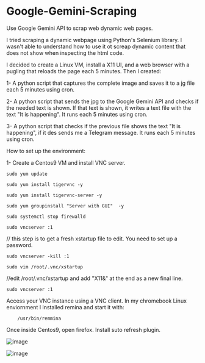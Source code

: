 # Google-Gemini-Scraping
Use Google Gemini API to scrap web dynamic web pages.

I tried scraping a dynamic webpage using Python's Selenium library. I wasn't able to understand how to use it ot screap dynamic content that does not show when inspecting the html code.

I decided to create a Linux VM, install a X11 UI, and a web browser with a pugling that reloads the page each 5 minutes.
Then I created:

1- A python script that captures the complete image and saves it to a jg file each 5 minutes using cron.

2- A python script that sends the jpg to the Google Gemini API and checks if the needed text is shown. If that text is shown, it writes a text file with the text "It is happening". It runs each 5 minutes using cron.

3- A python script that checks if the previous file shows the text "It is happening", if it des sends me a Telegram message. It runs each 5 minutes using cron.

How to set up the environment:

1- Create a Centos9 VM and install VNC server.

    sudo yum update

    sudo yum install tigervnc -y

    sudo yum install tigervnc-server -y

    sudo yum groupinstall "Server with GUI"  -y

    sudo systemctl stop firewalld

    sudo vncserver :1

// this step is to get a fresh xstartup file to edit. You need to set up a password.

    sudo vncserver -kill :1

    sudo vim /root/.vnc/xstartup

//edit /root/.vnc/xstartup and add "X11&" at the end as a new final line.

    sudo vncserver :1

Access your VNC instance using a VNC client. In my chromebook Linux enviornment I installed remina and start it with:

        /usr/bin/remmina

Once inside Centos9, open firefox. Install suto refresh plugin.

![image](https://github.com/maitas44/Google-Gemini-Scraping/assets/46689794/85a1eb37-31c2-4ef2-b8ab-cf9976cd4a7d)

![image](https://github.com/maitas44/Google-Gemini-Scraping/assets/46689794/94df6afe-5ceb-44bb-b86b-7c066b4c8fcf)




